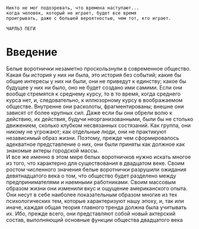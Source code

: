 ```
Никто не мог подозревать, что времена наступают...
когда человек, который не играет, будет все время
проигрывать, даже с большей вероятностью, чем тот, кто играет.

ЧАРЛЬЗ ПЕГИ
```

# Введение

Белые воротнички незаметно проскользнули в современное общество. Какая бы история у них ни была, это история без событий; какие бы общие интересы у них ни были, они не приведут к единству; какое бы будущее у них ни было, оно не будет создано ими самими. Если они вообще стремятся к среднему курсу, то в то время, когда среднего курса нет, и, следовательно, к иллюзорному курсу в воображаемом обществе. Внутренне они расколоты, фрагментированы; внешне они зависят от более крупных сил. Даже если бы они обрели волю к действию, их действия, будучи неорганизованными, были бы не столько движением, сколько клубком несвязанных состязаний. Как группа, они никому не угрожают; как отдельные люди, они не практикуют независимый образ жизни. Поэтому, прежде чем сформировалось адекватное представление о них, они были приняты как должное как знакомые актеры городской массы.      
И все же именно в этом мире белых воротничков нужно искать многое из того, что характерно для существования в двадцатом веке. Своим ростом численного значения белые воротнички разрушили ожидания девятнадцатого века о том, что общество будет разделено между предпринимателями и наемными работниками. Своим массовым образом жизни они изменили вкус и ощущение американского опыта. Они несут в себе наиболее показательным образом многие из тех психологических тем, которые характеризуют нашу эпоху, и, так или иначе, каждая общая теория главного тренда должна была учитывать их. Ибо, прежде всего, они представляют собой новый актерский состав, выполняющий основные функции общества двадцатого века
